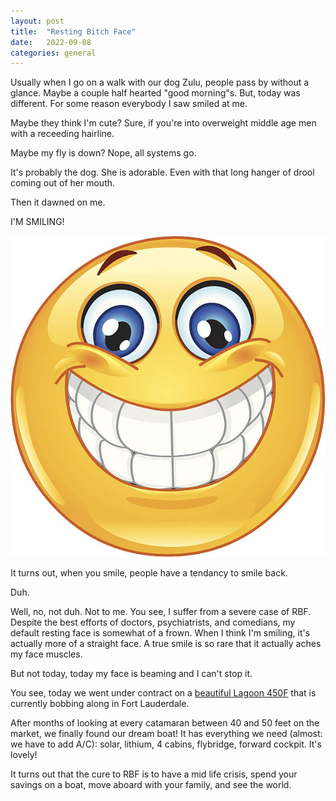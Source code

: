 ```yaml
---
layout: post
title:  "Resting Bitch Face"
date:   2022-09-08
categories: general
---
```

Usually when I go on a walk with our dog Zulu, people pass by without a glance.  Maybe a couple half hearted "good morning"s.  But, today was different.  For some reason everybody I saw smiled at me.

Maybe they think I'm cute?  Sure, if you're into overweight middle age men with a receeding hairline.

Maybe my fly is down?  Nope, all systems go.

It's probably the dog.  She is adorable. Even with that long hanger of drool coming out of her mouth.

Then it dawned on me.  

I'M SMILING!

<img src="/assets/img/smile.jpeg">

It turns out, when you smile, people have a tendancy to smile back.

Duh.

Well, no, not duh.  Not to me.  You see, I suffer from a severe case of RBF.  Despite the best efforts of doctors, psychiatrists, and comedians, my default resting face is somewhat of a frown.   When I think I'm smiling, it's actually more of a straight face.  A true smile is so rare that it actually aches my face muscles.

But not today, today my face is beaming and I can't stop it.

You see, today we went under contract on a <a href="/boat/lightening.html">beautiful Lagoon 450F</a> that is currently bobbing along in Fort Lauderdale.

After months of looking at every catamaran between 40 and 50 feet on the market, we finally found our dream boat!  It has everything we need (almost: we have to add A/C): solar, lithium, 4 cabins, flybridge, forward cockpit.  It's lovely!

It turns out that the cure to RBF is to have a mid life crisis,  spend your savings on a boat, move aboard with your family, and see the world.
